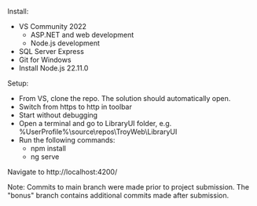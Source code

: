 Install:  
- VS Community 2022  
  - ASP.NET and web development  
  - Node.js development  
- SQL Server Express  
- Git for Windows  
- Install Node.js 22.11.0  

Setup:
 - From VS, clone the repo. The solution should automatically open.
 - Switch from https to http in toolbar
- Start without debugging
-  Open a terminal and go to LibraryUI folder, e.g. %UserProfile%\source\repos\TroyWeb\LibraryUI
-  Run the following commands:
    - npm install  
    - ng serve    

Navigate to http://localhost:4200/

Note: Commits to main branch were made prior to project submission.  The "bonus" branch contains additional commits made after submission.
